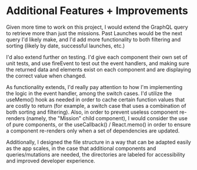 # Additional Features + Improvements

Given more time to work on this project, I would extend the GraphQL query to retrieve more than just the missions. 
Past Launches would be the next query I'd likely make, and I'd add more functionality to both filtering and sorting (likely by date, successful launches, etc.)

I'd also extend further on testing.  I'd give each component their own set of unit tests, and use fireEvent to test out the event handlers, and making sure the returned data and elements exist on each component and are displaying the correct value when changed.  

As functionality extends, I'd really pay attention to how I'm implementing the logic in the event handler, among the switch cases. I'd utilize the useMemo() hook as needed in order to cache certain function values that are costly to return (for example, a switch case that uses a combination of both sorting and filtering).  Also, in order to prevent useless component re-renders (namely, the "Mission" child component), I would consider the use of pure components, or the useCallback() / React.memo() in order to ensure a component re-renders only when a set of dependencies are updated.  

Additionally, I designed the file structure in a way that can be adapted easily as the app scales, in the case that additional components and queries/mutations are needed, the directories are labeled for accessibility and improved developer experience.

